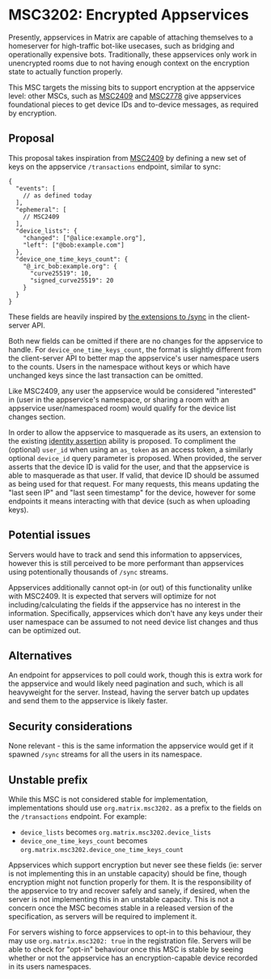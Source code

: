 # MSC3202: Encrypted Appservices

Presently, appservices in Matrix are capable of attaching themselves to a homeserver for high-traffic
bot-like usecases, such as bridging and operationally expensive bots. Traditionally, these appservices
only work in unencrypted rooms due to not having enough context on the encryption state to actually
function properly.

This MSC targets the missing bits to support encryption at the appservice level: other MSCs, such as
[MSC2409](https://github.com/matrix-org/matrix-doc/pull/2409) and [MSC2778](https://github.com/matrix-org/matrix-doc/pull/2778)
give appservices foundational pieces to get device IDs and to-device messages, as required by encryption.

## Proposal

This proposal takes inspiration from [MSC2409](https://github.com/matrix-org/matrix-doc/pull/2409) by
defining a new set of keys on the appservice `/transactions` endpoint, similar to sync:

```json5
{
  "events": [
    // as defined today
  ],
  "ephemeral": [
    // MSC2409
  ],
  "device_lists": {
    "changed": ["@alice:example.org"],
    "left": ["@bob:example.com"]
  },
  "device_one_time_keys_count": {
    "@_irc_bob:example.org": {
      "curve25519": 10,
      "signed_curve25519": 20
    }
  }
}
```

These fields are heavily inspired by [the extensions to /sync](https://matrix.org/docs/spec/client_server/r0.6.1#id84)
in the client-server API.

Both new fields can be omitted if there are no changes for the appservice to handle. For
`device_one_time_keys_count`, the format is slightly different from the client-server API to better
map the appservice's user namespace users to the counts. Users in the namespace without keys or
which have unchanged keys since the last transaction can be omitted.

Like MSC2409, any user the appservice would be considered "interested" in (user in the appservice's
namespace, or sharing a room with an appservice user/namespaced room) would qualify for the device
list changes section.

In order to allow the appservice to masquerade as its users, an extension to the existing
[identity assertion](https://matrix.org/docs/spec/application_service/r0.1.2#identity-assertion)
ability is proposed. To compliment the (optional) `user_id` when using an `as_token` as an access
token, a similarly optional `device_id` query parameter is proposed. When provided, the server asserts
that the device ID is valid for the user, and that the appservice is able to masquerade as that user.
If valid, that device ID should be assumed as being used for that request. For many requests, this
means updating the "last seen IP" and "last seen timestamp" for the device, however for some endpoints
it means interacting with that device (such as when uploading keys).

## Potential issues

Servers would have to track and send this information to appservices, however this is still perceived
to be more performant than appservices using potentionally thousands of `/sync` streams.

Appservices additionally cannot opt-in (or out) of this functionality unlike with MSC2409. It is
expected that servers will optimize for not including/calculating the fields if the appservice has
no interest in the information. Specifically, appservices which don't have any keys under their user
namespace can be assumed to not need device list changes and thus can be optimized out.

## Alternatives

An endpoint for appservices to poll could work, though this is extra work for the appservice and would
likely need pagination and such, which is all heavyweight for the server. Instead, having the server
batch up updates and send them to the appservice is likely faster.

## Security considerations

None relevant - this is the same information the appservice would get if it spawned `/sync` streams for
all the users in its namespace.

## Unstable prefix

While this MSC is not considered stable for implementation, implementations should use `org.matrix.msc3202.`
as a prefix to the fields on the `/transactions` endpoint. For example:
* `device_lists` becomes `org.matrix.msc3202.device_lists`
* `device_one_time_keys_count` becomes `org.matrix.msc3202.device_one_time_keys_count`

Appservices which support encryption but never see these fields (ie: server is not implementing this in an
unstable capacity) should be fine, though encryption might not function properly for them. It is the
responsibility of the appservice to try and recover safely and sanely, if desired, when the server is not
implementing this in an unstable capacity. This is not a concern once the MSC becomes stable in a released
version of the specification, as servers will be required to implement it.

For servers wishing to force appservices to opt-in to this behaviour, they may use `org.matrix.msc3202: true`
in the registration file. Servers will be able to check for "opt-in" behaviour once this MSC is stable by
seeing whether or not the appservice has an encryption-capable device recorded in its users namespaces.
